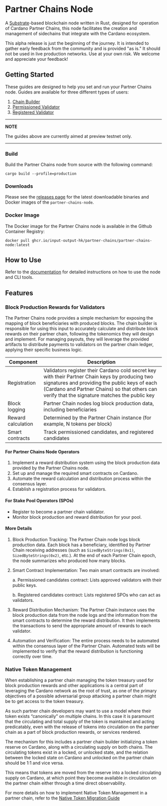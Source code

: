 # Partner Chains Node

A [Substrate](https://substrate.io/)-based blockchain node written in Rust, designed for operation of Cardano Partner Chains, this node facilitates the creation and management of sidechains that integrate with the Cardano ecosystem.

This alpha release is just the beginning of the journey. It is intended to gather early feedback from the community and is provided "as is." It should not be used in live production networks. Use at your own risk. We welcome and appreciate your feedback!

## Getting Started

These guides are designed to help you set and run your Partner Chains node. Guides are available for three different types of users:

1. [Chain Builder](./docs/user-guides/chain-builder.md)
2. [Permissioned Validator](./docs/user-guides/permissioned.md)
3. [Registered Validator](./docs/user-guides/registered.md)

---
**NOTE**

The guides above are currently aimed at preview testnet only.

---

### Build

Build the Partner Chains node from source with the following command:
```
cargo build --profile=production
```

### Downloads

Please see the [releases page](https://github.com/input-output-hk/partner-chains/releases) for the latest downloadable binaries and Docker images of the `partner-chains-node`.

### Docker Image

The Docker image for the Partner Chains node is available in the Github Container Registry:
```
docker pull ghcr.io/input-output-hk/partner-chains/partner-chains-node:latest
```

## How to Use

Refer to the [documentation](docs/user-guides) for detailed instructions on how to use the node and CLI tools.

## Features

### Block Production Rewards for Validators

The Partner Chains node provides a simple mechanism for exposing the mapping of block beneficiaries with produced blocks.
The chain builder is responsible for using this input to accurately calculate and distribute block rewards on their partner chain, following the tokenomics they will design and implement.
For managing payouts, they will leverage the provided artifacts to distribute payments to validators on the partner chain ledger, applying their specific business logic.

| Component | Description |
|-----------|-------------|
| Registration | Validators register their Cardano cold secret key with their Partner Chain keys by producing two signatures and providing the public keys of each (Cardano and Partner Chains) so that others can verify that the signature matches the public key |
| Block logging | Partner Chain nodes log block production data, including beneficiaries |
| Reward calculation | Determined by the Partner Chain instance (for example, N tokens per block) |
| Smart contracts | Track permissioned candidates, and registered candidates |

#### For Partner Chains Node Operators

1. Implement a reward distribution system using the block production data provided by the Partner Chains node.
2. Set up and manage the required smart contracts on Cardano.
3. Automate the reward calculation and distribution process within the consensus layer.
4. Establish a registration process for validators.

#### For Stake Pool Operators (SPOs)

- Register to become a partner chain validator.
- Monitor block production and reward distribution for your pool.

#### More Details

1. Block Production Tracking: The Partner Chain node logs block production data. Each block has a beneficiary, identified by Partner Chain receiving addresses (such as `SizedByteStrings(0x1)`, `SizedByteStrings(0x2)`, etc.). At the end of each Partner Chain epoch, the node summarizes who produced how many blocks.
2. Smart Contract Implementation: Two main smart contracts are involved:

	a. Permissioned candidates contract: Lists approved validators with their public keys.

	b. Registered candidates contract: Lists registered SPOs who can act as validators.

3. Reward Distribution Mechanism: The Partner Chain instance uses the block production data from the node logs and the information from the smart contracts to determine the reward distribution. It then implements the transactions to send the appropriate amount of rewards to each validator.
4. Automation and Verification: The entire process needs to be automated within the consensus layer of the Partner Chain. Automated tests will be implemented to verify that the reward distribution is functioning correctly over time.

### Native Token Management

When establishing a partner chain managing the token treasury used for block production rewards and other applications is a central part of leveraging the Cardano network as the root of trust, as one of the primary objectives of a possible adversarial group attacking a partner chain might be to get access to the token treasury.

As such partner chain developers may want to use a model where their token exists “canonically” on multiple chains. In this case it is paramount that the circulating and total supply of the token is maintained and acting predicatably, even with the release of tokens into circulation on the partner chain as a part of block production rewards, or services rendered.

The mechanism for this includes a partner chain builder initializing a token reserve on Cardano, along with a circulating supply on both chains. The circulating tokens exist in a locked, or unlocked state, and the relation between the locked state on Cardano and unlocked on the partner chain should be 1:1 and vice versa.

This means that tokens are moved from the reserve into a locked circulating supply on Cardano, at which point they become available in circulation on the partner chain either through a time direct observability.

For more details on how to implement Native Token Management in a partner chain, refer to the [Native Token Migration Guide](docs/developer-guides/native-token-migration-guide.md)
